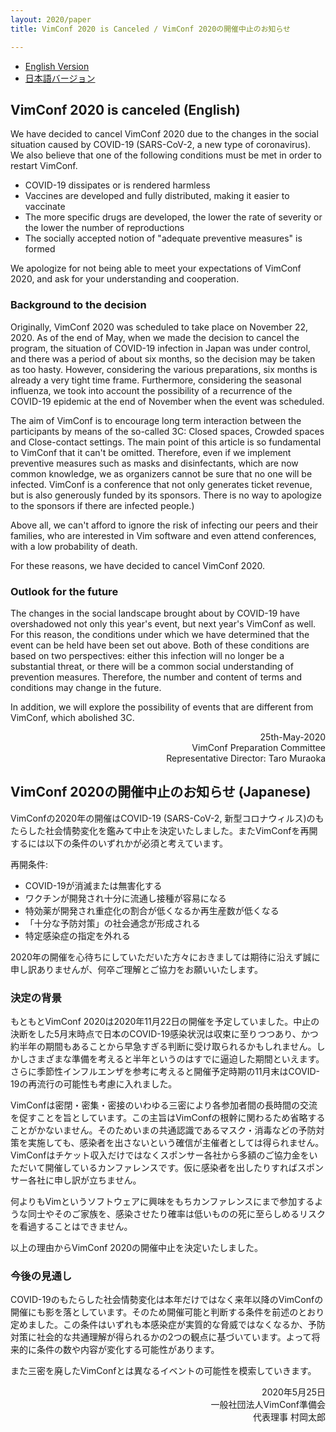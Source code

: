 ```yaml
---
layout: 2020/paper
title: VimConf 2020 is Canceled / VimConf 2020の開催中止のお知らせ

---
```


*   [English Version](#english)
*   [日本語バージョン](#japanese)

## <a name="english">VimConf 2020 is canceled (English)</a>

We have decided to cancel VimConf 2020 due to the changes in the social situation caused by COVID-19 (SARS-CoV-2, a new type of coronavirus). We also believe that one of the following conditions must be met in order to restart VimConf.

* COVID-19 dissipates or is rendered harmless
* Vaccines are developed and fully distributed, making it easier to vaccinate
* The more specific drugs are developed, the lower the rate of severity or the lower the number of reproductions
* The socially accepted notion of "adequate preventive measures" is formed

We apologize for not being able to meet your expectations of VimConf 2020, and ask for your understanding and cooperation.

### Background to the decision

Originally, VimConf 2020 was scheduled to take place on November 22, 2020.
As of the end of May, when we made the decision to cancel the program, the situation of COVID-19 infection in Japan was under control, and there was a period of about six months, so the decision may be taken as too hasty.
However, considering the various preparations, six months is already a very tight time frame.
Furthermore, considering the seasonal influenza, we took into account the possibility of a recurrence of the COVID-19 epidemic at the end of November when the event was scheduled.

The aim of VimConf is to encourage long term interaction between the participants by means of the so-called 3C: Closed spaces, Crowded spaces and Close-contact settings.
The main point of this article is so fundamental to VimConf that it can't be omitted. Therefore, even if we implement preventive measures such as masks and disinfectants, which are now common knowledge, we as organizers cannot be sure that no one will be infected.
VimConf is a conference that not only generates ticket revenue, but is also generously funded by its sponsors. There is no way to apologize to the sponsors if there are infected people.)

Above all, we can't afford to ignore the risk of infecting our peers and their families, who are interested in Vim software and even attend conferences, with a low probability of death.

For these reasons, we have decided to cancel VimConf 2020.

### Outlook for the future

The changes in the social landscape brought about by COVID-19 have overshadowed not only this year's event, but next year's VimConf as well.
For this reason, the conditions under which we have determined that the event can be held have been set out above.
Both of these conditions are based on two perspectives: either this infection will no longer be a substantial threat, or there will be a common social understanding of prevention measures.
Therefore, the number and content of terms and conditions may change in the future.

In addition, we will explore the possibility of events that are different from VimConf, which abolished 3C.

<div style="text-align: right">
25th-May-2020<br/>
VimConf Preparation Committee<br/>
Representative Director: Taro Muraoka<br/>
</div>

## <a name="japanese">VimConf 2020の開催中止のお知らせ (Japanese)</a>

VimConfの2020年の開催はCOVID-19 (SARS-CoV-2, 新型コロナウィルス)のもたらした社会情勢変化を鑑みて中止を決定いたしました。またVimConfを再開するには以下の条件のいずれかが必須と考えています。

再開条件:

*   COVID-19が消滅または無害化する
*   ワクチンが開発され十分に流通し接種が容易になる
*   特効薬が開発され重症化の割合が低くなるか再生産数が低くなる
*   「十分な予防対策」の社会通念が形成される
*   特定感染症の指定を外れる

2020年の開催を心待ちにしていただいた方々におきましては期待に沿えず誠に申し訳ありませんが、何卒ご理解とご協力をお願いいたします。

### 決定の背景

もともとVimConf 2020は2020年11月22日の開催を予定していました。中止の決断をした5月末時点で日本のCOVID-19感染状況は収束に至りつつあり、かつ約半年の期間もあることから早急すぎる判断に受け取られるかもしれません。しかしさまざまな準備を考えると半年というのはすでに逼迫した期間といえます。さらに季節性インフルエンザを参考に考えると開催予定時期の11月末はCOVID-19の再流行の可能性も考慮に入れました。

VimConfは密閉・密集・密接のいわゆる三密により各参加者間の長時間の交流を促すことを旨としています。この主旨はVimConfの根幹に関わるため省略することがかないません。そのためいまの共通認識であるマスク・消毒などの予防対策を実施しても、感染者を出さないという確信が主催者としては得られません。VimConfはチケット収入だけではなくスポンサー各社から多額のご協力金をいただいて開催しているカンファレンスです。仮に感染者を出したりすればスポンサー各社に申し訳が立ちません。 

何よりもVimというソフトウェアに興味をもちカンファレンスにまで参加するような同士やそのご家族を、感染させたり確率は低いものの死に至らしめるリスクを看過することはできません。

以上の理由からVimConf 2020の開催中止を決定いたしました。

### 今後の見通し

COVID-19のもたらした社会情勢変化は本年だけではなく来年以降のVimConfの開催にも影を落としています。そのため開催可能と判断する条件を前述のとおり定めました。この条件はいずれも本感染症が実質的な脅威ではなくなるか、予防対策に社会的な共通理解が得られるかの2つの観点に基づいています。よって将来的に条件の数や内容が変化する可能性があります。

また三密を廃したVimConfとは異なるイベントの可能性を模索していきます。


<div style="text-align: right">
2020年5月25日<br/>
一般社団法人VimConf準備会<br/>
代表理事 村岡太郎<br/>
</div>
